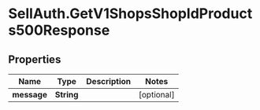 # SellAuth.GetV1ShopsShopIdProducts500Response

## Properties

Name | Type | Description | Notes
------------ | ------------- | ------------- | -------------
**message** | **String** |  | [optional] 


